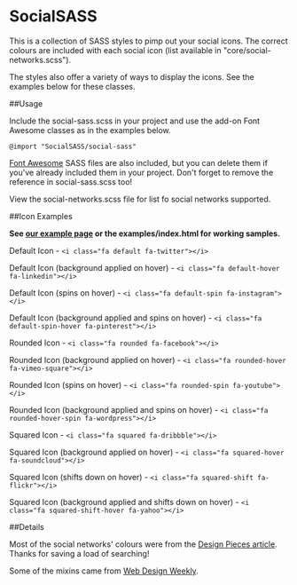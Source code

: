 # SocialSASS
This is a collection of SASS styles to pimp out your social icons. The correct colours are included with each social icon (list available in "core/social-networks.scss").

The styles also offer a variety of ways to display the icons. See the examples below for these classes.

##Usage

Include the social-sass.scss in your project and use the add-on Font Awesome classes as in the examples below.

`@import "SocialSASS/social-sass"`

[Font Awesome](http://fortawesome.github.io/Font-Awesome/) SASS files are also included, but you can delete them if you've already included them in your project. Don't forget to remove the reference in social-sass.scss too!

View the social-networks.scss file for list fo social networks supported.

##Icon Examples

**See [our example page](http://socialsass.biglemoncreative.co.uk) or the examples/index.html for working samples.**

Default Icon - `<i class="fa default fa-twitter"></i>`

Default Icon (background applied on hover) - `<i class="fa default-hover fa-linkedin"></i>`

Default Icon (spins on hover) - `<i class="fa default-spin fa-instagram"></i>`

Default Icon (background applied and spins on hover) - `<i class="fa default-spin-hover fa-pinterest"></i>`

Rounded Icon - `<i class="fa rounded fa-facebook"></i>`

Rounded Icon (background applied on hover) - `<i class="fa rounded-hover fa-vimeo-square"></i>`

Rounded Icon (spins on hover) - `<i class="fa rounded-spin fa-youtube"></i>`

Rounded Icon (background applied and spins on hover) - `<i class="fa rounded-hover-spin fa-wordpress"></i>`

Squared Icon - `<i class="fa squared fa-dribbble"></i>`

Squared Icon (background applied on hover) - `<i class="fa squared-hover fa-soundcloud"></i>`

Squared Icon (shifts down on hover) - `<i class="fa squared-shift fa-flickr"></i>`

Squared Icon (background applied and shifts down on hover) - `<i class="fa squared-shift-hover fa-yahoo"></i>`

##Details

Most of the social networks' colours were from the [Design Pieces article](http://designpieces.com/2012/12/social-media-colours-hex-and-rgb). Thanks for saving a load of searching!

Some of the mixins came from [Web Design Weekly](https://github.com/web-design-weekly/sass-mixins).
